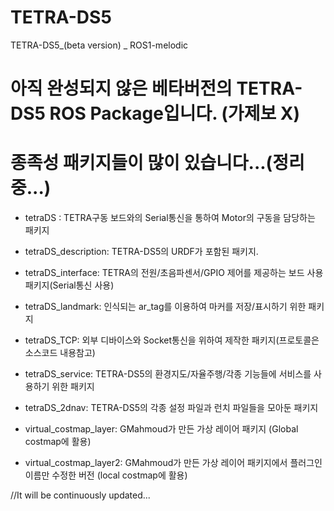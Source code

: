 # TETRA-DS5
TETRA-DS5_(beta version) _ ROS1-melodic
# 아직 완성되지 않은 베타버전의 TETRA-DS5 ROS Package입니다. (가제보 X)
# 종족성 패키지들이 많이 있습니다...(정리중...)

- tetraDS : TETRA구동 보드와의 Serial통신을 통하여 Motor의 구동을 담당하는 패키지
- tetraDS_description: TETRA-DS5의 URDF가 포함된 패키지.
- tetraDS_interface: TETRA의 전원/초음파센서/GPIO 제어를 제공하는 보드 사용 패키지(Serial통신 사용)
- tetraDS_landmark: 인식되는 ar_tag를 이용하여 마커를 저장/표시하기 위한 패키지 
- tetraDS_TCP: 외부 디바이스와 Socket통신을 위하여 제작한 패키지(프로토콜은 소스코드 내용참고)
- tetraDS_service: TETRA-DS5의 환경지도/자율주행/각종 기능들에 서비스를 사용하기 위한 패키지
- tetraDS_2dnav: TETRA-DS5의 각종 설정 파일과 런치 파일들을 모아둔 패키지

- virtual_costmap_layer: GMahmoud가 만든 가상 레이어 패키지 (Global costmap에 활용)
- virtual_costmap_layer2: GMahmoud가 만든 가상 레이어 패키지에서 플러그인 이름만 수정한 버전 (local costmap에 활용)


//It will be continuously updated...

